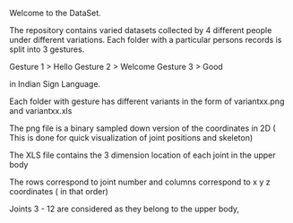 Welcome to the DataSet.

The repository contains varied datasets collected by 4 different people under different variations. Each folder with a particular persons records is split into 3 gestures.

Gesture 1 > Hello
Gesture 2 > Welcome
Gesture 3 > Good 

in Indian Sign Language.

Each folder with gesture has different variants in the form of variantxx.png and variantxx.xls

The png file is a binary sampled down version of the coordinates in 2D ( This is done for quick visualization of joint positions and skeleton)

The XLS file contains the 3 dimension location of each joint in the upper body

The rows correspond to joint number and columns correspond to x y z coordinates ( in that order)

Joints 3 - 12 are considered as they belong to the upper body, 
